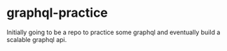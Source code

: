 # graphql-practice
Initially going to be a repo to practice some graphql and eventually build a scalable graphql api.
